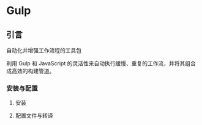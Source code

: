 # Gulp

## 引言

自动化并增强工作流程的工具包

利用 Gulp 和 JavaScript 的灵活性来自动执行缓慢、重复的工作流，并将其组合成高效的构建管道。

### 安装与配置

1. 安装

2. 配置文件与转译
